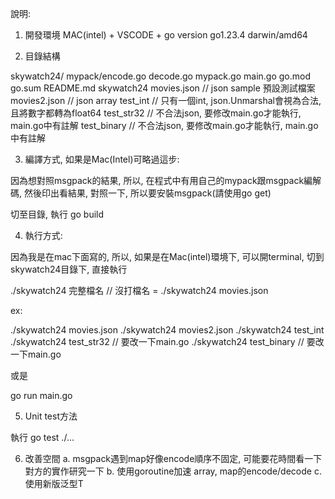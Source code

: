 說明: 

1. 開發環境 MAC(intel) + VSCODE + go version go1.23.4 darwin/amd64

2. 目錄結構

skywatch24/
  mypack/encode.go
         decode.go
         mypack.go
  main.go
  go.mod
  go.sum
  README.md
  skywatch24
  movies.json  // json sample 預設測試檔案
  movies2.json // json array
  test_int  // 只有一個int, json.Unmarshal會視為合法, 且將數字都轉為float64
  test_str32 // 不合法json, 要修改main.go才能執行, main.go中有註解
  test_binary // 不合法json, 要修改main.go才能執行, main.go中有註解

3. 編譯方式, 如果是Mac(Intel)可略過這步: 

  因為想對照msgpack的結果, 所以, 在程式中有用自己的mypack跟msgpack編解碼, 然後印出看結果, 對照一下, 所以要安裝msgpack(請使用go get)

  切至目錄, 執行 go build

4. 執行方式: 

  因為我是在mac下面寫的, 所以, 如果是在Mac(intel)環境下, 可以開terminal, 切到skywatch24目錄下, 直接執行 

  ./skywatch24 完整檔名 // 沒打檔名 = ./skywatch24 movies.json 

  ex:

  ./skywatch24 movies.json
  ./skywatch24 movies2.json
  ./skywatch24 test_int 
  ./skywatch24 test_str32  // 要改一下main.go
  ./skywatch24 test_binary // 要改一下main.go

  或是

  go run main.go

  

5. Unit test方法

  執行 go test ./...

6. 改善空間
  a. msgpack遇到map好像encode順序不固定, 可能要花時間看一下對方的實作研究一下
  b. 使用goroutine加速 array, map的encode/decode
  c. 使用新版泛型T
  